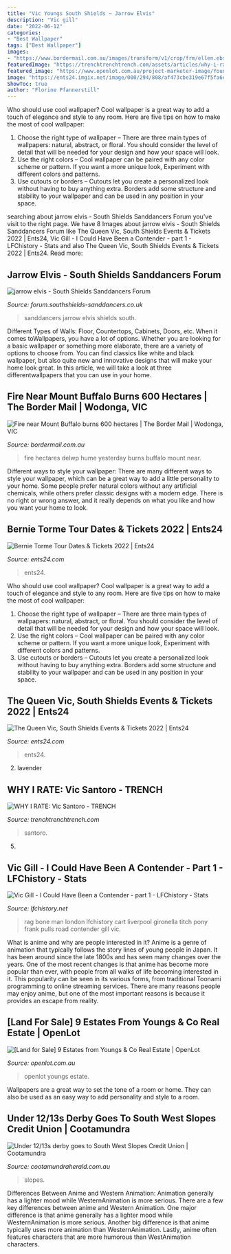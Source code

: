 ```yaml
---
title: "Vic Youngs South Shields ~ Jarrow Elvis"
description: "Vic gill"
date: "2022-06-12"
categories:
- "Best Wallpaper"
tags: ["Best Wallpaper"]
images:
- "https://www.bordermail.com.au/images/transform/v1/crop/frm/ellen.ebsary/4631daac-318f-49f3-9ef1-dbd8746bd4fe.jpg/r0_0_1800_1350_w1200_h678_fmax.jpg"
featuredImage: "https://trenchtrenchtrench.com/assets/articles/why-i-rate-vic-santoro/vic-santoro-credit-yushy.jpeg"
featured_image: "https://www.openlot.com.au/project-marketer-image/Youngs %26 Co Real Estate.jpg"
image: "https://ents24.imgix.net/image/000/294/808/af473cbe319e67f5fa6e75a078f9587a472d08dd.jpg?auto=format&amp;crop=edges&amp;w=1200&amp;h=630"
ShowToc: true
author: "Florine Pfannerstill"
---
```



Who should use cool wallpaper?
Cool wallpaper is a great way to add a touch of elegance and style to any room. Here are five tips on how to make the most of cool wallpaper: 
1) Choose the right type of wallpaper – There are three main types of wallpapers: natural, abstract, or floral. You should consider the level of detail that will be needed for your design and how your space will look. 
2) Use the right colors – Cool wallpaper can be paired with any color scheme or pattern. If you want a more unique look, Experiment with different colors and patterns. 
3) Use cutouts or borders – Cutouts let you create a personalized look without having to buy anything extra. Borders add some structure and stability to your wallpaper and can be used in any position in your space.

	

		
searching about jarrow elvis - South Shields Sanddancers Forum you've visit to the right page. We have 8 Images about jarrow elvis - South Shields Sanddancers Forum like The Queen Vic, South Shields Events &amp; Tickets 2022 | Ents24, Vic Gill - I Could Have Been a Contender - part 1 - LFChistory - Stats and also The Queen Vic, South Shields Events &amp; Tickets 2022 | Ents24. Read more:
		
    
## Jarrow Elvis - South Shields Sanddancers Forum

<img loading=lazy src="http://i149.photobucket.com/albums/s77/teddyboy_photos/P1010004.jpg" onerror="this.onerror=null;this.src='https://tse3.mm.bing.net/th?id=OIP.sRbQXI3AsbNHYjTYVCcc-QHaFj&amp;pid=15.1';" alt="jarrow elvis - South Shields Sanddancers Forum">

_Source: forum.southshields-sanddancers.co.uk_

>sanddancers jarrow elvis shields south. 

	

Different Types of Walls: Floor, Countertops, Cabinets, Doors, etc.
When it comes toWallpapers, you have a lot of options. Whether you are looking for a basic wallpaper or something more elaborate, there are a variety of options to choose from. You can find classics like white and black wallpaper, but also quite new and innovative designs that will make your home look great. In this article, we will take a look at three differentwallpapers that you can use in your home.

    
## Fire Near Mount Buffalo Burns 600 Hectares | The Border Mail | Wodonga, VIC

<img loading=lazy src="https://www.bordermail.com.au/images/transform/v1/crop/frm/ellen.ebsary/4631daac-318f-49f3-9ef1-dbd8746bd4fe.jpg/r0_0_1800_1350_w1200_h678_fmax.jpg" onerror="this.onerror=null;this.src='https://tse4.mm.bing.net/th?id=OIP.4t3_7Tw9k2Jvy5h8G4rnsgHaFj&amp;pid=15.1';" alt="Fire near Mount Buffalo burns 600 hectares | The Border Mail | Wodonga, VIC">

_Source: bordermail.com.au_

>fire hectares delwp hume yesterday burns buffalo mount near. 

	

Different ways to style your wallpaper:
There are many different ways to style your wallpaper, which can be a great way to add a little personality to your home. Some people prefer natural colors without any artificial chemicals, while others prefer classic designs with a modern edge. There is no right or wrong answer, and it really depends on what you like and how you want your home to look.

    
## Bernie Torme Tour Dates &amp; Tickets 2022 | Ents24

<img loading=lazy src="https://ents24.imgix.net/image/000/276/618/fbbe2aacbb844d8f3db06f8ba482d8cc1df884d6.jpg?auto=format&amp;crop=faces&amp;w=1200&amp;h=630" onerror="this.onerror=null;this.src='https://tse4.mm.bing.net/th?id=OIP.FBnXBFf4J8XdwhLvceBdjgHaD4&amp;pid=15.1';" alt="Bernie Torme Tour Dates &amp; Tickets 2022 | Ents24">

_Source: ents24.com_

>ents24. 

	

Who should use cool wallpaper?
Cool wallpaper is a great way to add a touch of elegance and style to any room. Here are five tips on how to make the most of cool wallpaper: 
1) Choose the right type of wallpaper – There are three main types of wallpapers: natural, abstract, or floral. You should consider the level of detail that will be needed for your design and how your space will look. 
2) Use the right colors – Cool wallpaper can be paired with any color scheme or pattern. If you want a more unique look, Experiment with different colors and patterns. 
3) Use cutouts or borders – Cutouts let you create a personalized look without having to buy anything extra. Borders add some structure and stability to your wallpaper and can be used in any position in your space.

    
## The Queen Vic, South Shields Events &amp; Tickets 2022 | Ents24

<img loading=lazy src="https://ents24.imgix.net/image/000/294/808/af473cbe319e67f5fa6e75a078f9587a472d08dd.jpg?auto=format&amp;crop=edges&amp;w=1200&amp;h=630" onerror="this.onerror=null;this.src='https://tse4.mm.bing.net/th?id=OIP.zDSzeyLB1-G-5RmFTw6WrgHaD4&amp;pid=15.1';" alt="The Queen Vic, South Shields Events &amp; Tickets 2022 | Ents24">

_Source: ents24.com_

>ents24. 

	

2. lavender 

    
## WHY I RATE: Vic Santoro - TRENCH

<img loading=lazy src="https://trenchtrenchtrench.com/assets/articles/why-i-rate-vic-santoro/vic-santoro-credit-yushy.jpeg" onerror="this.onerror=null;this.src='https://tse2.mm.bing.net/th?id=OIP.xDKmoGQecwm8IIlsKxbPbwHaF-&amp;pid=15.1';" alt="WHY I RATE: Vic Santoro - TRENCH">

_Source: trenchtrenchtrench.com_

>santoro. 

	

5.

    
## Vic Gill - I Could Have Been A Contender - Part 1 - LFChistory - Stats

<img loading=lazy src="http://www.lfchistory.net/Images/other/ragandbone.jpg" onerror="this.onerror=null;this.src='https://tse3.mm.bing.net/th?id=OIP.8gxq0u7CgnOV99cGldOj9QHaFs&amp;pid=15.1';" alt="Vic Gill - I Could Have Been a Contender - part 1 - LFChistory - Stats">

_Source: lfchistory.net_

>rag bone man london lfchistory cart liverpool gironella titch pony frank pulls road contender gill vic. 

	

What is anime and why are people interested in it?
Anime is a genre of animation that typically follows the story lines of young people in Japan. It has been around since the late 1800s and has seen many changes over the years. One of the most recent changes is that anime has become more popular than ever, with people from all walks of life becoming interested in it. This popularity can be seen in its various forms, from traditional Toonami programming to online streaming services. There are many reasons people may enjoy anime, but one of the most important reasons is because it provides an escape from reality.

    
## [Land For Sale] 9 Estates From Youngs &amp; Co Real Estate | OpenLot

<img loading=lazy src="https://www.openlot.com.au/project-marketer-image/Youngs %26 Co Real Estate.jpg" onerror="this.onerror=null;this.src='https://tse1.mm.bing.net/th?id=OIP.JfKG0H27A0VEPzi00djG7wHaEo&amp;pid=15.1';" alt="[Land for Sale] 9 Estates from Youngs &amp; Co Real Estate | OpenLot">

_Source: openlot.com.au_

>openlot youngs estate. 

	

Wallpapers are a great way to set the tone of a room or home. They can also be used as an easy way to add personality and style to a room.

    
## Under 12/13s Derby Goes To South West Slopes Credit Union | Cootamundra

<img loading=lazy src="https://www.cootamundraherald.com.au/images/transform/v1/crop/frm/KmaUEninnpnf2uAdKbuj4Q/c426c763-3a7a-4175-9f9e-7d1ebd5b78a4.JPG/r0_224_4277_2630_w1200_h678_fmax.jpg" onerror="this.onerror=null;this.src='https://tse1.mm.bing.net/th?id=OIP.geW7Bje1axcGCG81tsT-6gHaEK&amp;pid=15.1';" alt="Under 12/13s derby goes to South West Slopes Credit Union | Cootamundra">

_Source: cootamundraherald.com.au_

>slopes. 

	

Differences Between Anime and Western Animation: Animation generally has a lighter mood while WesternAnimation is more serious.
There are a few key differences between anime and Western Animation. One major difference is that anime generally has a lighter mood while WesternAnimation is more serious. Another big difference is that anime typically uses more animation than WesternAnimation. Lastly, anime often features characters that are more humorous than WestAnimation characters.

